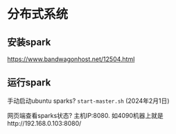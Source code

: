 # 分布式系统

## 安装spark

https://www.bandwagonhost.net/12504.html

## 运行spark

手动启动ubuntu sparks?   `start-master.sh`  (2024年2月1日)

网页端查看sparks状态?  主机IP:8080.  如4090机器上就是http://192.168.0.103:8080/

